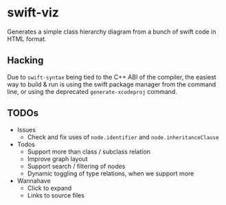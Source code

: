 # swift-viz

Generates a simple class hierarchy diagram from a bunch of swift code in HTML format.


## Hacking

Due to `swift-syntax` being tied to the C++ ABI of the compiler,
the easiest way to build & run is using the swift package manager
from the command line, or using the deprecated `generate-xcodeproj`
command.


## TODOs

- Issues
    - Check and fix uses of `node.identifier` and `node.inheritanceClause`
- Todos
    - Support more than class / subclass relation
    - Improve graph layout
    - Support search / filtering  of nodes
    - Dynamic toggling of type relations, when we support more
- Wannahave
    - Click to expand
    - Links to source files

